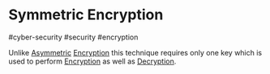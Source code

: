 # Symmetric Encryption
#cyber-security #security #encryption 


Unlike [Asymmetric](Cyber%20Security/Cryptography/Encryption%20Asymmetric.md) [Encryption](Cyber%20Security/Cryptography/Encryption.md) this technique requires only one key which is used to perform [Encryption](Cyber%20Security/Cryptography/Encryption.md) as well as [Decryption](Cyber%20Security/Cryptography/Decryption.md). 